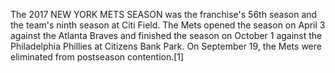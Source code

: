 The 2017 NEW YORK METS SEASON was the franchise's 56th season and the team's ninth season at Citi Field. The Mets opened the season on April 3 against the Atlanta Braves and finished the season on October 1 against the Philadelphia Phillies at Citizens Bank Park. On September 19, the Mets were eliminated from postseason contention.[1]
